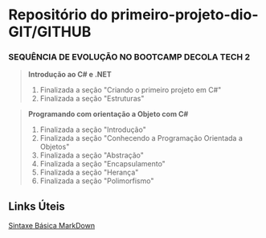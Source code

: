# Repositório do primeiro-projeto-dio-GIT/GITHUB
### SEQUÊNCIA DE EVOLUÇÃO NO BOOTCAMP DECOLA TECH 2

> **Introdução ao C# e .NET**
> 1. Finalizada a seção "Criando o primeiro projeto em C#"
> 2. Finalizada a seção "Estruturas"

> **Programando com orientação a Objeto com C#**
> 1. Finalizada a seção "Introdução"
> 2. Finalizada a seção "Conhecendo a Programação Orientada a Objetos"
> 3. Finalizada a seção "Abstração"
> 4. Finalizada a seção "Encapsulamento"
> 5. Finalizada a seção "Herança"
> 6. Finalizada a seção "Polimorfismo"
 
## Links Úteis
[Sintaxe Básica MarkDown](https://www.markdownguide.org/basic-syntax/)